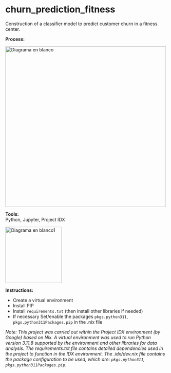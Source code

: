 # churn_prediction_fitness
Construction of a classifier model to predict customer churn in a fitness center. 

__Process:__

<img src="https://github.com/ScinDBad/churn_prediction_fitness/assets/153782475/d173b8ce-3555-4be8-9f52-02e97e16a9ff" alt="Diagrama en blanco" width="500">

__Tools:__<br>
Python, Jupyter, Project IDX

<img src="https://github.com/ScinDBad/churn_prediction_fitness/assets/153782475/f376ec1b-cf70-452a-b540-9b46284fd05b" alt="Diagrama en blanco1" width="175">


__Instructions:__
- Create a virtual environment
- Install PIP 
- Install `requirements.txt` (then install other libraries if needed)
- If necessary Set/enable the packages `pkgs.python311`, `pkgs.python311Packages.pip` in the .nix file

_*Note:* This project was carried out within the Project IDX environment (by Google) based on Nix.
A virtual environment was used to run Python version 3.11.8 supported by the environment and other libraries for data analysis.
The requirements.txt file contains detailed dependencies used in the project to function in the IDX environment.
The .idx/dev.nix file contains the package configuration to be used, which are: `pkgs.python311`, `pkgs.python311Packages.pip`._


